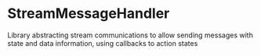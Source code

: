 # StreamMessageHandler
Library abstracting stream communications to allow sending messages with state and data information, using callbacks to action states

